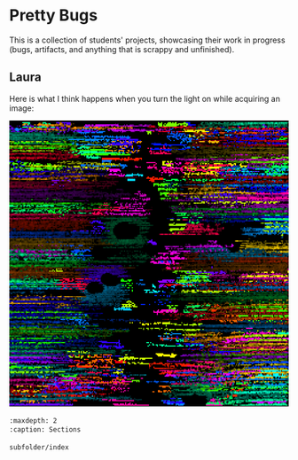 # Pretty Bugs

This is a collection of students' projects, showcasing their work in progress (bugs, artifacts, and anything that is scrappy and unfinished). 

## Laura
Here is what I think happens when you turn the light on while acquiring an image:

![Laura's imaging artifact](_static/laura_imaging_artifact.png)

```{toctree}
:maxdepth: 2
:caption: Sections

subfolder/index
```
